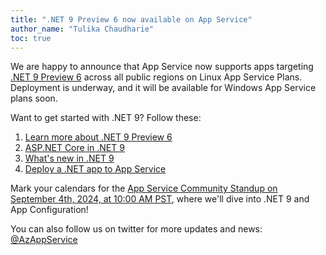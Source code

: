 ```yaml
---
title: ".NET 9 Preview 6 now available on App Service"
author_name: "Tulika Chaudharie"
toc: true
---
```


We are happy to announce that App Service now supports apps targeting [.NET 9 Preview 6](https://devblogs.microsoft.com/dotnet/dotnet-9-preview-6/) across all public regions on Linux App Service Plans. Deployment is underway, and it will be available for Windows App Service plans soon.

Want to get started with .NET 9? Follow these:

1. [Learn more about .NET 9 Preview 6](https://devblogs.microsoft.com/dotnet/dotnet-9-preview-6/)
2. [ASP.NET Core in .NET 9](https://learn.microsoft.com/aspnet/core/release-notes/aspnetcore-9.0?view=aspnetcore-8.0)
3. [What's new in .NET 9](https://learn.microsoft.com/dotnet/core/whats-new/dotnet-9/overview)
4. [Deploy a .NET app to App Service](https://docs.microsoft.com/azure/app-service/quickstart-dotnetcore?tabs=net60&pivots=development-environment-vs)

Mark your calendars for the [App Service Community Standup on September 4th, 2024, at 10:00 AM PST](https://www.youtube.com/watch?v=Vj2ujuj5_Vo), where we'll dive into .NET 9 and App Configuration!

You can also follow us on twitter for more updates and news: [@AzAppService](https://twitter.com/AzAppService/)
